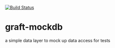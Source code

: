 [![Build Status](https://travis-ci.org/ONCHoldings/graft-mockdb.png)](https://travis-ci.org/ONCHoldings/graft-mockdb)

graft-mockdb
============

a simple data layer to mock up data access for tests
